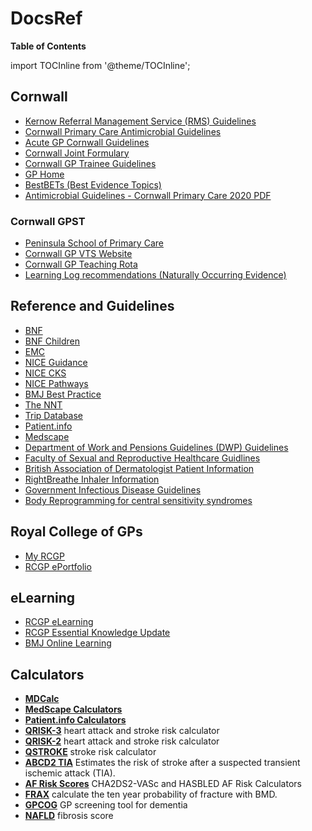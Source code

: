 # DocsRef

**Table of Contents**
<!-- following code generates TOC in Docusaurus-->

import TOCInline from '@theme/TOCInline';

<TOCInline toc={toc} />

## Cornwall
- [Kernow Referral Management Service (RMS) Guidelines](https://rms.kernowccg.nhs.uk/primary_care_clinical_referral_criteria)
- [Cornwall Primary Care Antimicrobial Guidelines](https://viewer.microguide.global/guide/1000000207)
- [Acute GP Cornwall Guidelines](https://www.acutegpcornwall.com/)
- [Cornwall Joint Formulary](https://www.eclipsesolutions.org/cornwall/)
- [Cornwall GP Trainee Guidelines](https://gp-training.hee.nhs.uk/cornwall/useful-links/)
- [GP Home](http://www.gphome.com/)
- [BestBETs (Best Evidence Topics)](https://bestbets.org/)
- [Antimicrobial Guidelines - Cornwall Primary Care 2020 PDF](attachments/KernowAntimicrobialGuidelines2020.pdf )

### Cornwall GPST
- [Peninsula School of Primary Care](https://primarycare.peninsuladeanery.nhs.uk/)
- [Cornwall GP VTS Website](https://gp-training.hee.nhs.uk/cornwall/)
- [Cornwall GP Teaching Rota](https://docs.google.com/document/d/1Vo5LZbB2s5lXR_JRyIMSrIcvG2wu2fg-xGB-Lu3PnKc/edit)
- [Learning Log recommendations (Naturally Occurring Evidence)](https://primarycare.peninsuladeanery.nhs.uk/about-us/gp-specialty-trainees/learning-log-recommendations-naturally-occurring-evidence/)

## Reference and Guidelines
- [BNF](https://bnf.nice.org.uk/)
- [BNF Children](https://bnfc.nice.org.uk/)
- [EMC](https://www.medicines.org.uk/emc)
- [NICE Guidance](https://www.nice.org.uk/guidance)
- [NICE CKS](https://cks.nice.org.uk/)
- [NICE Pathways](https://pathways.nice.org.uk/)
- [BMJ Best Practice](https://bestpractice.bmj.com/)
- [The NNT](https://www.thennt.com/)
- [Trip Database](https://www.tripdatabase.com/)
- [Patient.info](https://patient.info/)
- [Medscape](https://emedicine.medscape.com/)
- [Department of Work and Pensions Guidelines (DWP) Guidelines](https://www.gov.uk/government/collections/healthcare-practitioners-guidance-and-information-from-dwp)
- [Faculty of Sexual and Reproductive Healthcare Guidlines](https://www.fsrh.org/standards-and-guidance/)
- [British Association of Dermatologist Patient Information](https://www.bad.org.uk/for-the-public/patient-information-leaflets)
- [RightBreathe Inhaler Information](https://www.rightbreathe.com/)
- [Government Infectious Disease Guidelines](https://www.gov.uk/topic/health-protection/infectious-diseases)
- [Body Reprogramming for central sensitivity syndromes](http://www.bodyreprogramming.org/)

## Royal College of GPs
- [My RCGP](https://www.rcgp.org.uk/my-rcgp.aspx)
- [RCGP ePortfolio](https://www.fourteenfish.com/portfolio)

## eLearning
- [RCGP eLearning](https://elearning.rcgp.org.uk/)
- [RCGP Essential Knowledge Update](https://elearning.rcgp.org.uk/course/index.php?categoryid=2)
- [BMJ Online Learning](https://new-learning.bmj.com/)

## Calculators
- **[MDCalc](https://www.mdcalc.com/)**
- **[MedScape Calculators](https://reference.medscape.com/guide/medical-calculators)**
- **[Patient.info Calculators](https://patient.info/medical-calculators)**
- **[QRISK-3](https://qrisk.org/three/)** heart attack and stroke risk calculator
- **[QRISK-2](https://qrisk.org/2017/)** heart attack and stroke risk calculator
- **[QSTROKE](https://qstroke.org/)** stroke risk calculator
- **[ABCD2 TIA](https://www.mdcalc.com/abcd2-score-tia)** Estimates the risk of stroke after a suspected transient ischemic attack (TIA).
- **[AF Risk Scores](https://www.chadsvasc.org/)** CHA2DS2-VASc and HASBLED AF Risk Calculators
- **[FRAX](https://www.sheffield.ac.uk/FRAX/tool.aspx)** calculate the ten year probability of fracture with BMD.
- **[GPCOG](https://patient.info/doctor/general-practitioner-assessment-of-cognition-gpcog-score)** GP screening tool for dementia
- **[NAFLD](https://nafldscore.com/)** fibrosis score
